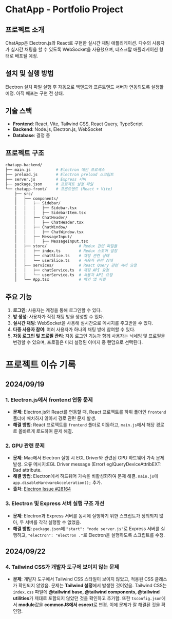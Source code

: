 # ChatApp - Portfolio Project

## 프로젝트 소개

ChatApp은 Electron.js와 React로 구현한 실시간 채팅 애플리케이션. 다수의 사용자가 실시간 채팅을 할 수 있도록 WebSocket을 사용했으며, 데스크탑 애플리케이션 형태로 배포될 예정.

## 설치 및 실행 방법

Electron 설치 파일 실행 후 자동으로 백엔드와 프론트엔드 서버가 연동되도록 설정할 예정. 아직 배포는 구현 전 상태.

## 기술 스택

- **Frontend**: React, Vite, Tailwind CSS, React Query, TypeScript
- **Backend**: Node.js, Electron.js, WebSocket
- **Database**: 결정 중

## 프로젝트 구조

```bash
chatapp-backend/
├── main.js           # Electron 메인 프로세스
├── preload.js        # Electron preload 스크립트
├── server.js         # Express 서버
├── package.json      # 프로젝트 설정 파일
└── chatapp-front/    # 프론트엔드 (React + Vite)
    ├── src/
    │   ├── components/
    │   │   ├── Sidebar/
    │   │   │   ├── Sidebar.tsx
    │   │   │   ├── SidebarItem.tsx
    │   │   ├── ChatHeader/
    │   │   │   ├── ChatHeader.tsx
    │   │   ├── ChatWindow/
    │   │   │   ├── ChatWindow.tsx
    │   │   ├── MessageInput/
    │   │   │   ├── MessageInput.tsx
    │   ├── store/              # Redux 관련 파일들
    │   │   ├── index.ts        # Redux 스토어 설정
    │   │   ├── chatSlice.ts    # 채팅 관련 상태
    │   │   └── userSlice.ts    # 사용자 관련 상태
    │   ├── services/           # React Query 관련 서버 요청
    │   │   ├── chatService.ts  # 채팅 API 요청
    │   │   └── userService.ts  # 사용자 API 요청
    │   └── App.tsx             # 메인 앱 파일


```

## 주요 기능

1. **로그인**: 사용자는 계정을 통해 로그인할 수 있다.
2. **방 생성**: 사용자가 직접 채팅 방을 생성할 수 있다.
3. **실시간 채팅**: WebSocket을 사용해 실시간으로 메시지를 주고받을 수 있다.
4. **다중 사용자 참여**: 여러 사용자가 하나의 채팅 방에 참여할 수 있다.
5. **자동 로그인 및 프로필 관리**: 자동 로그인 기능과 함께 사용자는 닉네임 및 프로필을 변경할 수 있으며, 프로필은 미리 설정된 이미지 중 랜덤으로 선택된다.

# 프로젝트 이슈 기록

## 2024/09/19

### 1. Electron.js에서 frontend 연동 문제

- **문제**: Electron.js와 React를 연동할 때, React 프로젝트를 하위 폴더인 `frontend` 폴더에 배치하지 않아서 경로 관련 문제 발생.
- **해결 방법**: React 프로젝트를 `frontend` 폴더로 이동하고, `main.js`에서 해당 경로로 올바르게 로드하여 문제 해결.

### 2. GPU 관련 문제

- **문제**: Mac에서 Electron 실행 시 EGL Driver와 관련된 GPU 하드웨어 가속 문제 발생. 오류 메시지:EGL Driver message (Error) eglQueryDeviceAttribEXT: Bad attribute.
- **해결 방법**: Electron에서 하드웨어 가속을 비활성화하여 문제 해결. `main.js`에 `app.disableHardwareAcceleration();` 추가.
- **출처**: [Electron Issue #28164](https://github.com/electron/electron/issues/28164)

### 3. Electron 및 Express 서버 실행 구조 개선

- **문제**: Electron과 Express 서버를 동시에 실행하기 위한 스크립트가 정의되지 않아, 두 서버를 각각 실행할 수 없었음.
- **해결 방법**: `package.json`에 `"start": "node server.js"`로 Express 서버를 실행하고, `"electron": "electron ."`로 Electron을 실행하도록 스크립트를 수정.

## 2024/09/22

### 4. Tailwind CSS가 개발자 도구에 보이지 않는 문제

- **문제**: 개발자 도구에서 Tailwind CSS 스타일이 보이지 않았고, 적용된 CSS 클래스가 확인되지 않았음. 문제는 **Tailwind 설정**에서 발생한 것이었음. Tailwind CSS는 `index.css` 파일에 **@tailwind base, @tailwind components, @tailwind utilities**가 제대로 포함되지 않았던 것을 확인하고 추가함. 또한 `tsconfig.json`에서 **module**값을 **commonJS에서 esnext**로 변경. 이에 문제가 잘 해결된 것을 확인함.
